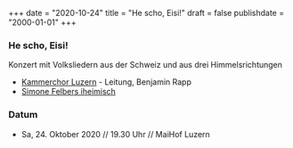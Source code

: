 ﻿+++
date = "2020-10-24"
title = "He scho, Eisi!"
draft = false
publishdate = "2000-01-01"
+++

### He scho, Eisi!

Konzert mit Volksliedern aus der Schweiz und aus drei Himmelsrichtungen

* [Kammerchor Luzern](https://kammerchorluzern.ch/konzerte/) - Leitung, Benjamin Rapp
* [Simone Felbers iheimisch](https://simonefelbersiheimisch.ch/)


### Datum

* Sa, 24. Oktober 2020 // 19.30 Uhr // MaiHof Luzern